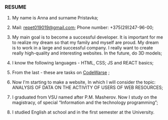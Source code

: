 
### RESUME

1. My name is Anna and surname Pristavka;

2. Mail: repet019019@gmail.com;
Phone number: +375(29)247-96-00;

3. My main goal is to become a successful developer.
It is important for me to realize my dream so that my family and myself are proud.
My dream is to work in a large and successful company.
I really want to create really high-quality and interesting websites. In the future, do 3D models;

4. I know the following languages - HTML, CSS; JS and REACT basics;

5. From the last - these are tasks on [CodeWarse](https://www.codewars.com/users/Anna-Pristavka) ;

6. Now I'm starting to make a website,
In which I will consider the topic: ANALYSIS OF DATA ON THE ACTIVITY OF USERS OF WEB RESOURCES;

7. I graduated from VSU named after P.M. Masherov. Now I study on the magistracy, of special “Information and the technology programming”;

8. I studied English at school and in the first semester at the University.
